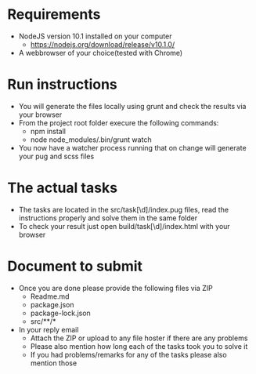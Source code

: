 # Requirements
* NodeJS version 10.1 installed on your computer
  * https://nodejs.org/download/release/v10.1.0/
* A webbrowser of your choice(tested with Chrome)

# Run instructions
* You will generate the files locally using grunt and check the results via your browser
* From the project root folder execure the following commands:
  * npm install
  * node node_modules/.bin/grunt watch
* You now have a watcher process running that on change will generate your pug and scss files

# The actual tasks
* The tasks are located in the src/task[\d]/index.pug files, read the instructions properly and solve them in the same folder
* To check your result just open build/task[\d]/index.html with your browser

# Document to submit
* Once you are done please provide the following files via ZIP
  * Readme.md
  * package.json
  * package-lock.json
  * src/**/*
* In your reply email
  * Attach the ZIP or upload to any file hoster if there are any problems
  * Please also mention how long each of the tasks took you to solve it
  * If you had problems/remarks for any of the tasks please also mention those